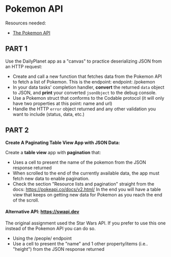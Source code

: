 # Pokemon API

Resources needed:
* [The Pokemon API](https://pokeapi.co)


## PART 1

Use the DailyPlanet app as a "canvas" to practice deserializing JSON from an HTTP request:

- Create and call a new function that fetches data from the Pokemon API to fetch a list of Pokemon. This is the endpoint: endpoint: /pokemon
- In your data tasks' completion handler, **convert** the returned `data` object to JSON, and **print** your converted `jsonObject` to the debug console.
- Use a Pokemon struct that conforms to the Codable protocol (it will only have two properties at this point: name and url)
- Handle the HTTP `error` object returned and any other validation you want to include (status, data, etc.)

## PART 2

**Create A Paginating Table View App with JSON Data:**

Create a **table view** app with **pagination** that:
- Uses a cell to present the name of the pokemon from the JSON response returned
- When scrolled to the end of the currently available data, the app must fetch new data to enable pagination.
- Check the section "Resource lists and pagination" straight from the docs: https://pokeapi.co/docs/v2.html/ 
In the end you will have a table view that keeps on getting new data for Pokemon as you reach the end of the scroll.



#### Alternative API: https://swapi.dev

The original assignment used the Star Wars API. If you prefer to use this one instead of the Pokemon API you can do so.

- Using the /people/ endpoint 
- Use a cell to present the "name" and 1 other property/items (i.e.. "height") from the JSON response returned
